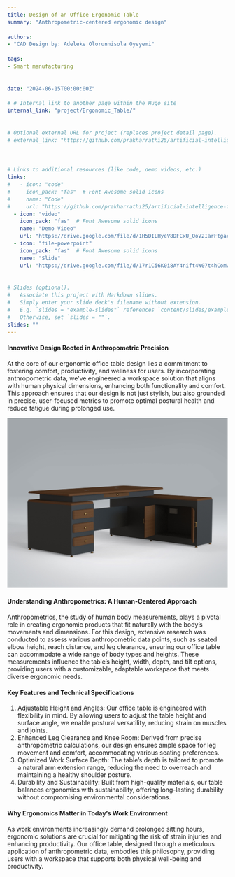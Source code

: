 ```yaml
---
title: Design of an Office Ergonomic Table
summary: "Anthropometric-centered ergonomic design"

authors: 
- "CAD Design by: Adeleke Olorunnisola Oyeyemi"

tags:
- Smart manufacturing


date: "2024-06-15T00:00:00Z"

# # Internal link to another page within the Hugo site
internal_link: "project/Ergonomic_Table/"


# Optional external URL for project (replaces project detail page).
# external_link: "https://github.com/prakharrathi25/artificial-intelligence-for-trading"



# Links to additional resources (like code, demo videos, etc.)
links:
#   - icon: "code"
#     icon_pack: "fas"  # Font Awesome solid icons
#     name: "Code"
#     url: "https://github.com/prakharrathi25/artificial-intelligence-for-trading"
  - icon: "video"
    icon_pack: "fas"  # Font Awesome solid icons
    name: "Demo Video"
    url: "https://drive.google.com/file/d/1H5DILHyeV8DFCxU_QoV2IarFtgac8dah/view?usp=sharing"
  - icon: "file-powerpoint"
    icon_pack: "fas"  # Font Awesome solid icons
    name: "Slide"
    url: "https://drive.google.com/file/d/17r1Ci6K0i8AY4nift4W07t4hComW9VJc/view?usp=sharing"


# Slides (optional).
#   Associate this project with Markdown slides.
#   Simply enter your slide deck's filename without extension.
#   E.g. `slides = "example-slides"` references `content/slides/example-slides.md`.
#   Otherwise, set `slides = ""`.
slides: ""
---
```

#### Innovative Design Rooted in Anthropometric Precision

At the core of our ergonomic office table design lies a commitment to fostering comfort, productivity, and wellness for users. By incorporating anthropometric data, we’ve engineered a workspace solution that aligns with human physical dimensions, enhancing both functionality and comfort. This approach ensures that our design is not just stylish, but also grounded in precise, user-focused metrics to promote optimal postural health and reduce fatigue during prolonged use.

![Rendered Image of Ergonomic Table](View1.jpg)

#### Understanding Anthropometrics: A Human-Centered Approach

Anthropometrics, the study of human body measurements, plays a pivotal role in creating ergonomic products that fit naturally with the body’s movements and dimensions. For this design, extensive research was conducted to assess various anthropometric data points, such as seated elbow height, reach distance, and leg clearance, ensuring our office table can accommodate a wide range of body types and heights. These measurements influence the table’s height, width, depth, and tilt options, providing users with a customizable, adaptable workspace that meets diverse ergonomic needs.

#### Key Features and Technical Specifications

  1) Adjustable Height and Angles: Our office table is engineered with flexibility in mind. By allowing users to adjust the table height and surface angle, we enable postural versatility, reducing strain on muscles and joints.
  2) Enhanced Leg Clearance and Knee Room: Derived from precise anthropometric calculations, our design ensures ample space for leg movement and comfort, accommodating various seating preferences.
  3) Optimized Work Surface Depth: The table’s depth is tailored to promote a natural arm extension range, reducing the need to overreach and maintaining a healthy shoulder posture.
  4) Durability and Sustainability: Built from high-quality materials, our table balances ergonomics with sustainability, offering long-lasting durability      without compromising environmental considerations.

#### Why Ergonomics Matter in Today’s Work Environment

As work environments increasingly demand prolonged sitting hours, ergonomic solutions are crucial for mitigating the risk of strain injuries and enhancing productivity. Our office table, designed through a meticulous application of anthropometric data, embodies this philosophy, providing users with a workspace that supports both physical well-being and productivity.